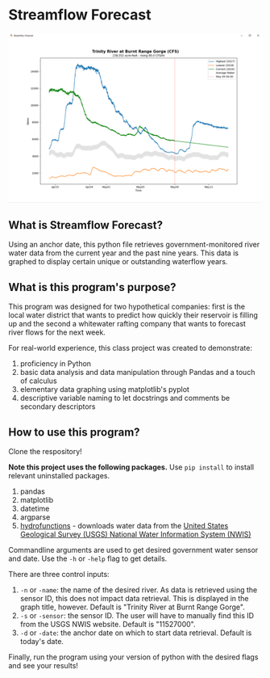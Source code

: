 # Streamflow Forecast
![Screenshot of an example Streamflow Forecast plot.](/assets/streamflow_example.PNG)

## What is Streamflow Forecast?
Using an anchor date, this python file retrieves government-monitored river water data from the current year and the past nine years. This data is graphed to display certain unique or outstanding waterflow years.

## What is this program's purpose?
This program was designed for two hypothetical companies: first is the local water district that wants to predict how quickly their reservoir is filling up and the second a whitewater rafting company that wants to forecast river flows for the next week.

For real-world experience, this class project was created to demonstrate:
1) proficiency in Python
2) basic data analysis and data manipulation through Pandas and a touch of calculus
3) elementary data graphing using matplotlib's pyplot
4) descriptive variable naming to let docstrings and comments be secondary descriptors

## How to use this program?
Clone the respository!

**Note this project uses the following packages.** Use ```pip install``` to install relevant uninstalled packages. 
1) pandas
2) matplotlib
3) datetime
4) argparse
5) [hydrofunctions](https://pypi.org/project/hydrofunctions/) - downloads water data from the [United States Geological Survey (USGS) National Water Information System (NWIS)](https://waterdata.usgs.gov/nwis)

Commandline arguments are used to get desired government water sensor and date. Use the ```-h``` or ```-help``` flag to get details.

There are three control inputs:
1) ```-n``` or ```-name```: the name of the desired river. As data is retrieved using the sensor ID, this does not impact data retrieval. This is displayed in the graph title, however. Default is "Trinity River at Burnt Range Gorge".
2) ```-s``` or ```-sensor```: the sensor ID. The user will have to manually find this ID from the USGS NWIS website. Default is "11527000".
3) ```-d``` or ```-date```: the anchor date on which to start data retrieval. Default is today's date.

Finally, run the program using your version of python with the desired flags and see your results!
